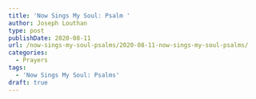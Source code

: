 ```yaml
---
title: 'Now Sings My Soul: Psalm '
author: Joseph Louthan
type: post
publishDate: 2020-08-11
url: /now-sings-my-soul-psalms/2020-08-11-now-sings-my-soul-psalms/
categories:
  - Prayers
tags:
  - 'Now Sings My Soul: Psalms'
draft: true
---
```

